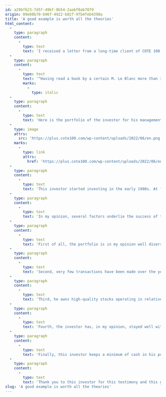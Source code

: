 ```yaml
---
id: a29bf623-7d5f-49bf-8b54-2aabf0ab7079
origin: 09e60b70-b96f-4922-b02f-9fb4feb4398a
title: 'A good example is worth all the theories'
html_content:
  -
    type: paragraph
    content:
      -
        type: text
        text: 'I received a letter from a long-time client of COTE 100 in recent days and, with his permission, I am quoting part of it:'
  -
    type: paragraph
    content:
      -
        type: text
        text: '“Having read a book by a certain M. Le Blanc more than 30 years ago, I followed some of his advice and of course, “La Bourse ou La Vie”… I am therefore attaching two statements of account of my self-directed investments "done my way" and applying many of these tips... The last line [of my account statements] clearly indicates that I learned quite well from the advice I read in his first book and which I profit from in my U.S. investments that I entrusted to you.”'
        marks:
          -
            type: italic
  -
    type: paragraph
    content:
      -
        type: text
        text: 'Here is the portfolio of the investor for his management company as of April 30, 2022:'
  -
    type: image
    attrs:
      src: 'https://plus.cote100.com/wp-content/uploads/2022/06/en.png'
    marks:
      -
        type: link
        attrs:
          href: 'https://plus.cote100.com/wp-content/uploads/2022/06/en.png'
  -
    type: paragraph
    content:
      -
        type: text
        text: 'This investor started investing in the early 1980s. At first, he mostly relied on the advice of his broker, but over time, he began to make his own decisions based on his knowledge and reading. In fact, after only a short while, he realized that his broker was encouraging him to make too many trades and he politely asked him to stop calling him. The Les Affaires newspaper was an excellent source of information for him, in particular the writings of journalist Claude Beauchamp, who died in 2020. From the end of the 1980s, our investor subscribed to the COTE 100 Financial Bulletin.'
  -
    type: paragraph
    content:
      -
        type: text
        text: 'In my opinion, several factors underlie the success of this investor. Although I do not know the returns he has obtained over the years, I suspect they are very satisfactory, considering the substantial unrealized gains of the portfolio and the long-term performance of the securities in the portfolio.'
  -
    type: paragraph
    content:
      -
        type: text
        text: 'First of all, the portfolio is in my opinion well diversified, while being concentrated in a limited number of securities.'
  -
    type: paragraph
    content:
      -
        type: text
        text: 'Second, very few transactions have been made over the years. In fact, no transactions had taken place in the portfolio in 2021 nor since the beginning of 2022. This investor is not giving any gifts to the tax authorities.'
  -
    type: paragraph
    content:
      -
        type: text
        text: 'Third, he owns high-quality stocks operating in relatively non-cyclical sectors.'
  -
    type: paragraph
    content:
      -
        type: text
        text: 'Fourth, the investor has, in my opinion, stayed well within his circle of competence by focusing on companies he understands well. You will also note that this investor has chosen to concentrate his investment activities in Canada, a country whose companies he knows well, and has preferred to entrust COTE 100 with the management of the American part of his investments.'
  -
    type: paragraph
    content:
      -
        type: text
        text: 'Finally, this investor keeps a minimum of cash in his portfolio (2.2%) and does not try to “play” the market fluctuations. When he needs cash for his personal needs or for other reasons (he has in the past paid dividends to his children who are shareholders of his management company), he sells a few shares of a security which seems well valued or represents a large percentage of the portfolio; he did so a few years ago by selling 2,000 of his Couche-Tard shares.'
  -
    type: paragraph
    content:
      -
        type: text
        text: 'Thank you to this investor for this testimony and this great proof that it is quite possible for an independent investor to become rich on the stock market in the long term. The recipe is simple, but its application is not easy for most people.'
slug: 'A good example is worth all the theories'
---
```

